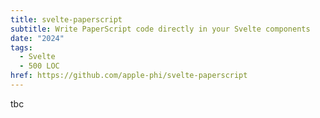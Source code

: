 ```yaml
---
title: svelte-paperscript
subtitle: Write PaperScript code directly in your Svelte components
date: "2024"
tags:
  - Svelte
  - 500 LOC
href: https://github.com/apple-phi/svelte-paperscript
---
```


tbc
